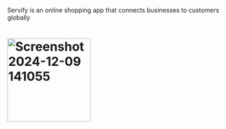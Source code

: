 Servify is an online shopping app that connects businesses to customers globally 

# <img width="190" alt="Screenshot 2024-12-09 141055" src="https://github.com/user-attachments/assets/7d1c7cf2-f4c7-4459-9550-ee1895a148f8">
